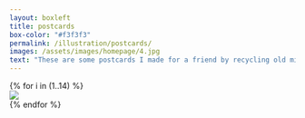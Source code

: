 ```yaml
---
layout: boxleft
title: postcards
box-color: "#f3f3f3"
permalink: /illustration/postcards/
images: /assets/images/homepage/4.jpg
text: "These are some postcards I made for a friend by recycling old milk boxes and covering them with magazines, newspapers and my drawings."
---
```


<div class="row">
	{% for i in (1..14) %}
		<div class="col-md-6">
			<a class="post-images" href="/assets/images/illustrations/postcards/{{ i }}.jpg" data-lightbox="postcards-illustrations"><img src="/assets/images/illustrations/postcards/{{ i }}.jpg" class="post-images"></a>
		</div>
	{% endfor %}
</div>